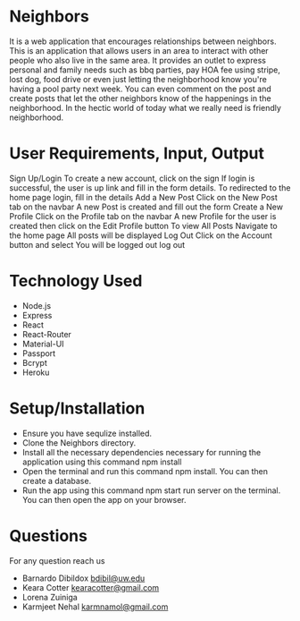 # Neighbors

It is a web application that encourages relationships between neighbors. This is an application that allows users in an area to interact with other people who also live in the same area. It provides an outlet to express personal and family needs such as bbq parties, pay HOA fee using stripe, lost dog, food drive or even just letting the neighborhood know you're having a pool party next week. You can even comment on the post and create posts that let the other neighbors know of the happenings in the neighborhood. In the hectic world of today what we really need is friendly neighborhood.
# User Requirements, Input, Output
Sign Up/Login To create a new account,
click on the sign If login is successful, the user is
up link and fill in the form details. To redirected to the home page
login, fill in the details
Add a New Post Click on the New Post tab on the navbar A new Post is created
and fill out the form
Create a New Profile Click on the Profile tab on the navbar A new Profile for the user is created
then click on the Edit Profile button
To view All Posts Navigate to the home page All posts will be displayed
Log Out Click on the Account button and select You will be logged out
log out


# Technology Used

- Node.js
- Express
- React
- React-Router
- Material-UI
- Passport
- Bcrypt
- Heroku


# Setup/Installation

- Ensure you have sequlize installed.
- Clone the Neighbors directory.
- Install all the necessary dependencies necessary for running the application using this command npm install
- Open the terminal and run this command npm install. You can then create a database.
- Run the app using this command npm start run server on the terminal. You can then open the app on your browser.


# Questions

For any question reach us
- Barnardo Dibildox bdibil@uw.edu
- Keara Cotter kearacotter@gmail.com
- Lorena Zuiniga
- Karmjeet Nehal karmnamol@gmail.com

